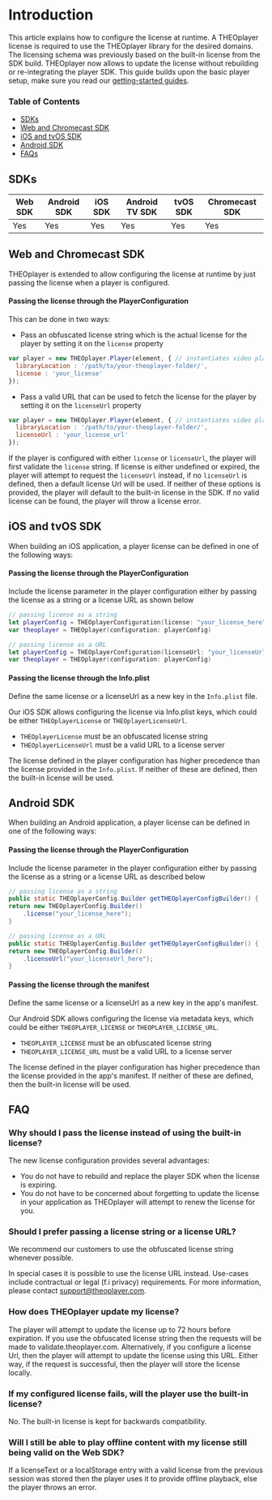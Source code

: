 # Introduction

This article explains how to configure the license at runtime.
A THEOplayer license is required to use the THEOplayer library for the desired domains. The licensing schema was previously based on the built-in license from the SDK build. THEOplayer now allows to update the license without rebuilding or re-integrating the player SDK.
This guide builds upon the basic player setup, make sure you read our [getting-started guides](https://docs.portal.theoplayer.com/getting-started/01-sdks/00-introduction.md).

### Table of Contents
- [SDKs](#sdks)
- [Web and Chromecast SDK](#web-and-chromecast-sdk)
- [iOS and tvOS SDK](#ios-and-tvos-sdk)
- [Android SDK](#android-sdk)
- [FAQs](#FAQ)

## SDKs

| Web SDK | Android SDK | iOS SDK | Android TV SDK | tvOS SDK | Chromecast SDK |
| ------- | ----------- | ------- | -------------- | -------- | -------------- |
| Yes     | Yes         | Yes     | Yes            | Yes      | Yes            |

## Web and Chromecast SDK

THEOplayer is extended to allow configuring the license at runtime by just passing the license when a player is configured.

#### Passing the license through the PlayerConfiguration

This can be done in two ways: 
- Pass an obfuscated license string which is the actual license for the player by setting it on the `license` property

```js
var player = new THEOplayer.Player(element, { // instantiates video player
  libraryLocation : '/path/to/your-theoplayer-folder/',
  license : 'your_license'
});
```

- Pass a valid URL that can be used to fetch the license for the player by setting it on the `licenseUrl` property

```js
var player = new THEOplayer.Player(element, { // instantiates video player
  libraryLocation : '/path/to/your-theoplayer-folder/',
  licenseUrl : 'your_license_url'
});
```

If the player is configured with either `license` or `licenseUrl`, the player will first validate the `license` string. If license is either undefined or expired, the player will attempt to request the `licenseUrl` instead, if no `licenseUrl` is defined, then a default license Url will be used. If neither of these options is provided, the player will default to the built-in license in the SDK.
If no valid license can be found, the player will throw a license error.
 
## iOS and tvOS SDK

When building an iOS application, a player license can be defined in one of the following ways:

#### Passing the license through the PlayerConfiguration

Include the license parameter in the player configuration either by passing the license as a string or a license URL as shown below

```swift
// passing license as a string 
let playerConfig = THEOplayerConfiguration(license: "your_license_here")
var theoplayer = THEOplayer(configuration: playerConfig)
```

```swift
// passing license as a URL 
let playerConfig = THEOplayerConfiguration(licenseUrl: "your_licenseUrl_here")
var theoplayer = THEOplayer(configuration: playerConfig)
```

#### Passing the license through the Info.plist

Define the same license or a licenseUrl as a new key in the `Info.plist` file.

Our iOS SDK allows configuring the license via Info.plist keys, which could be either `THEOplayerLicense` or `THEOplayerLicenseUrl`.
- `THEOplayerLicense` must be an obfuscated license string
- `THEOplayerLicenseUrl` must be a valid URL to a license server

The license defined in the player configuration has higher precedence than the license provided in the `Info.plist`. If neither of these are defined, then the built-in license will be used.

## Android SDK

When building an Android application, a player license can be defined in one of the following ways:

#### Passing the license through the PlayerConfiguration

Include the license parameter in the player configuration either by passing the license as a string or a license URL as described below


```java
// passing license as a string 
public static THEOplayerConfig.Builder getTHEOplayerConfigBuilder() {
return new THEOplayerConfig.Builder()
    .license("your_license_here");
}
```

```java
// passing license as a URL
public static THEOplayerConfig.Builder getTHEOplayerConfigBuilder() {
return new THEOplayerConfig.Builder()
    .licenseUrl("your_licenseUrl_here");
}
```

#### Passing the license through the manifest

Define the same license or a licenseUrl as a new key in the app's manifest.

Our Android SDK allows configuring the license via metadata keys, which could be either `THEOPLAYER_LICENSE` or `THEOPLAYER_LICENSE_URL`.
- `THEOPLAYER_LICENSE` must be an obfuscated license string
- `THEOPLAYER_LICENSE_URL` must be a valid URL to a license server

The license defined in the player configuration has higher precedence than the license provided in the app's manifest. If neither of these are defined, then the built-in license will be used.

## FAQ

### Why should I pass the license instead of using the built-in license?

The new license configuration provides several advantages:
- You do not have to rebuild and replace the player SDK when the license is expiring.
- You do not have to be concerned about forgetting to update the license in your application as THEOplayer will attempt to renew the license for you.

### Should I prefer passing a license string or a license URL?

We recommend our customers to use the obfuscated license string whenever possible.

In special cases it is possible to use the license URL instead. Use-cases include contractual or legal (f.i privacy) requirements. For more information, please contact support@theoplayer.com. 

### How does THEOplayer update my license?

The player will attempt to update the license up to 72 hours before expiration. If you use the obfuscated license string then the requests will be made to validate.theoplayer.com. Alternatively, if you configure a license Url, then the player will attempt to update the license using this URL. Either way, if the request is successful, then the player will store the license locally.

### If my configured license fails, will the player use the built-in license?

No. The built-in license is kept for backwards compatibility.

### Will I still be able to play offline content with my license still being valid on the Web SDK?

If a licenseText or a localStorage entry with a valid license from the previous session was stored then the player uses it to provide offline playback, else the player throws an error.